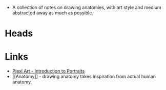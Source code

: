 * A collection of notes on drawing anatomies, with art style and medium abstracted away as much as possible. 
# Heads 


# Links 
* [Piexl Art - Introduction to Portraits](https://www.youtube.com/watch?v=3PQdx3o7gJA)
* [[Anatomy]] - drawing anatomy takes inspiration from actual human anatomy. 